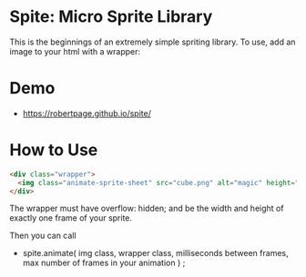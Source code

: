 # Spite: Micro Sprite Library

This is the beginnings of an extremely simple spriting library. To use, add an image to your html with a wrapper:

# Demo

* https://robertpage.github.io/spite/

# How to Use

```html
<div class="wrapper">
  <img class="animate-sprite-sheet" src="cube.png" alt="magic" height="720" width="600">
</div>
```

The wrapper must have overflow: hidden; and be the width and height of exactly one frame of your sprite.

Then you can call 
* spite.animate( img class, wrapper class, milliseconds between frames, max number of frames in your animation ) ;



